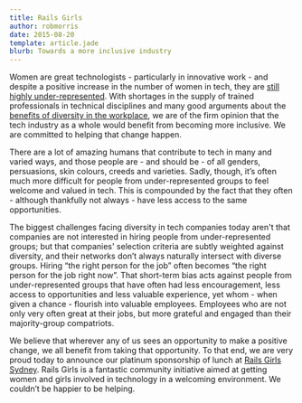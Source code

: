 ```yaml
---
title: Rails Girls
author: robmorris
date: 2015-08-20
template: article.jade
blurb: Towards a more inclusive industry
---
```


Women are great technologists - particularly in innovative work - and despite a positive increase in the number of women in tech, they are [still highly under-represented](http://idbdocs.iadb.org/wsdocs/getdocument.aspx?docnum=38595127). With shortages in the supply of trained professionals in technical disciplines and many good arguments about the [benefits of diversity in the workplace](http://www.entrepreneur.com/article/240550), we are of the firm opinion that the tech industry as a whole would benefit from becoming more inclusive. We are committed to helping that change happen.

There are a lot of amazing humans that contribute to tech in many and varied ways, and those people are - and should be - of all genders, persuasions, skin colours, creeds and varieties. Sadly, though, it’s often much more difficult for people from under-represented groups to feel welcome and valued in tech. This is compounded by the fact that they often - although thankfully not always - have less access to the same opportunities.

The biggest challenges facing diversity in tech companies today aren't that companies are not interested in hiring people from under-represented groups; but that companies' selection criteria are subtly weighted against diversity, and their networks  don’t always naturally intersect with diverse groups. Hiring “the right person for the job” often becomes “the right person for the job right now”. That short-term bias acts against people from under-represented groups that have often had less encouragement, less access to opportunities and less valuable experience, yet whom - when given a chance - flourish into valuable employees. Employees who are not only very often great at their jobs, but more grateful and engaged than their majority-group compatriots.

We believe that wherever any of us sees an opportunity to make a positive change, we all benefit from taking that opportunity. To that end, we are very proud today to announce our platinum sponsorship of lunch at [Rails Girls Sydney](railsgirls.com/sydney). Rails Girls is a fantastic community initiative aimed at getting women and girls involved in technology in a welcoming environment. We couldn’t be happier to be helping.
